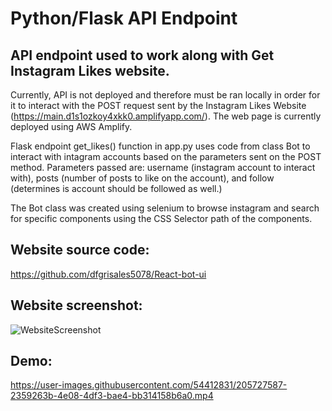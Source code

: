 
# Python/Flask API Endpoint

## API endpoint used to work along with Get Instagram Likes website. 

Currently, API is not deployed and therefore must be ran locally in order for it to interact with the POST request sent by the Instagram Likes Website (https://main.d1s1ozkoy4xkk0.amplifyapp.com/). The web page is currently deployed using AWS Amplify. 

Flask endpoint get_likes() function in app.py uses code from class Bot to interact with intagram accounts based on the parameters sent on the POST method. Parameters passed are: username (instagram account to interact with), posts (number of posts to like on the account), and follow (determines is account should be followed as well.)

The Bot class was created using selenium to browse instagram and search for specific components using the CSS Selector path of the components. 

## Website source code:
https://github.com/dfgrisales5078/React-bot-ui

## Website screenshot:
![WebsiteScreenshot](https://user-images.githubusercontent.com/54412831/205728190-d618eb3d-d404-416b-92b4-41df8c0fad18.png)


## Demo:

https://user-images.githubusercontent.com/54412831/205727587-2359263b-4e08-4df3-bae4-bb314158b6a0.mp4


